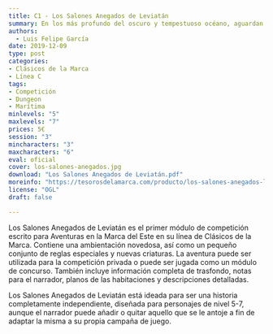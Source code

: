 ```yaml
---
title: C1 - Los Salones Anegados de Leviatán
summary: En los más profundo del oscuro y tempestuoso océano, aguardan los míticos Salones Anegados de Leviatán, ahítos de monstruos terribles, reliquias de otrora y riquezas más allá de lo imaginado.
authors:
  - Luis Felipe García
date: 2019-12-09
type: post
categories:
- Clásicos de la Marca
- Línea C
tags:
- Competición
- Dungeon
- Marítima
minlevels: "5"
maxlevels: "7"
prices: 5€
session: "3"
mincharacters: "3"
maxcharacters: "6"
eval: oficial
cover: los-salones-anegados.jpg
download: "Los Salones Anegados de Leviatán.pdf"
moreinfo: "https://tesorosdelamarca.com/producto/los-salones-anegados-leviatan/"
license: "OGL"
draft: false

---
```

Los Salones Anegados de Leviatán es el primer módulo de competición escrito para Aventuras en la Marca del Este en su línea de Clásicos de la Marca. Contiene una ambientación novedosa, así como un pequeño conjunto de reglas especiales y nuevas criaturas. La aventura puede ser utilizada para la  competición privada o puede ser jugada como un módulo de concurso. También incluye información completa de trasfondo, notas para el narrador, planos de las habitaciones y descripciones detalladas.

Los Salones Anegados de Leviatán está ideada para ser una historia completamente independiente, diseñada para personajes de nivel 5-7, aunque el narrador puede añadir o quitar aquello que se le antoje a fin de adaptar la misma a su propia campaña de juego.
